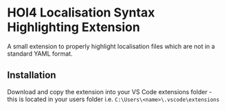 # HOI4 Localisation Syntax Highlighting Extension

A small extension to properly highlight localisation files which are not in a standard YAML format. 

## Installation
Download and copy the extension into your VS Code extensions folder - this is located in your users folder i.e. ``C:\Users\<name>\.vscode\extensions``
